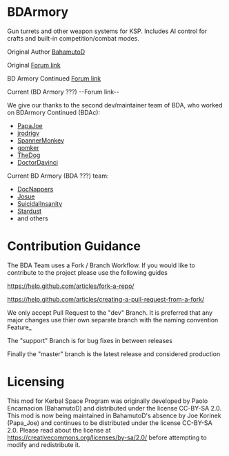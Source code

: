 BDArmory
========

Gun turrets and other weapon systems for KSP.
Includes AI control for crafts and built-in competition/combat modes.

Original Author [BahamutoD](https://github.com/BahamutoD)

Original [Forum link](http://forum.kerbalspaceprogram.com/threads/85209-BDArmory)

BD Armory Continued [Forum link](https://forum.kerbalspaceprogram.com/index.php?/topic/184167-17x-bdarmory-continued-v130-05012019/)

Current (BD Armory ???) --Forum link--

We give our thanks to the second dev/maintainer team of BDA, who worked on BDArmory Continued (BDAc):
- [PapaJoe](https://github.com/PapaJoesSoup)
- [jrodrigv](https://github.com/jrodrigv)
- [SpannerMonkey](https://github.com/SpannerMonkey)
- [gomker](https://github.com/gomker)
- [TheDog](https://github.com/TheDogKSP)
- [DoctorDavinci](https://github.com/DoctorDavinci)

Current BD Armory (BDA ???) team:
- [DocNappers](https://github.com/BrettRyland)
- [Josue](https://github.com/josuenos)
- [SuicidalInsanity](https://github.com/SuicidalInsanity)
- [Stardust](https://github.com/Stardust-Rapture)
- and others

Contribution Guidance
========
The BDA Team uses a Fork / Branch Workflow. If you would like to contribute to the project please use the following guides 

https://help.github.com/articles/fork-a-repo/

https://help.github.com/articles/creating-a-pull-request-from-a-fork/

We only accept Pull Request to the "dev" Branch. 
It is preferred that any major changes use thier own separate branch with the naming convention Feature_<feature description>

The "support" Branch is for bug fixes in between releases 

Finally the "master" branch is the latest release and considered production

Licensing
========
This mod for Kerbal Space Program was originally developed by Paolo Encarnacion (BahamutoD) and distributed under the license CC-BY-SA 2.0.
This mod is now being maintained in BahamutoD's absence by Joe Korinek (Papa_Joe) and continues to be distributed under the license CC-BY-SA 2.0.
Please read about the license at
https://creativecommons.org/licenses/by-sa/2.0/
before attempting to modify and redistribute it.
